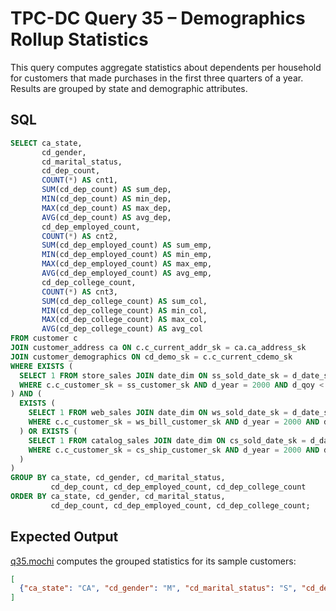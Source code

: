 # TPC-DC Query 35 – Demographics Rollup Statistics

This query computes aggregate statistics about dependents per household for customers that made purchases in the first three quarters of a year. Results are grouped by state and demographic attributes.

## SQL
```sql
SELECT ca_state,
       cd_gender,
       cd_marital_status,
       cd_dep_count,
       COUNT(*) AS cnt1,
       SUM(cd_dep_count) AS sum_dep,
       MIN(cd_dep_count) AS min_dep,
       MAX(cd_dep_count) AS max_dep,
       AVG(cd_dep_count) AS avg_dep,
       cd_dep_employed_count,
       COUNT(*) AS cnt2,
       SUM(cd_dep_employed_count) AS sum_emp,
       MIN(cd_dep_employed_count) AS min_emp,
       MAX(cd_dep_employed_count) AS max_emp,
       AVG(cd_dep_employed_count) AS avg_emp,
       cd_dep_college_count,
       COUNT(*) AS cnt3,
       SUM(cd_dep_college_count) AS sum_col,
       MIN(cd_dep_college_count) AS min_col,
       MAX(cd_dep_college_count) AS max_col,
       AVG(cd_dep_college_count) AS avg_col
FROM customer c
JOIN customer_address ca ON c.c_current_addr_sk = ca.ca_address_sk
JOIN customer_demographics ON cd_demo_sk = c.c_current_cdemo_sk
WHERE EXISTS (
  SELECT 1 FROM store_sales JOIN date_dim ON ss_sold_date_sk = d_date_sk
  WHERE c.c_customer_sk = ss_customer_sk AND d_year = 2000 AND d_qoy < 4
) AND (
  EXISTS (
    SELECT 1 FROM web_sales JOIN date_dim ON ws_sold_date_sk = d_date_sk
    WHERE c.c_customer_sk = ws_bill_customer_sk AND d_year = 2000 AND d_qoy < 4
  ) OR EXISTS (
    SELECT 1 FROM catalog_sales JOIN date_dim ON cs_sold_date_sk = d_date_sk
    WHERE c.c_customer_sk = cs_ship_customer_sk AND d_year = 2000 AND d_qoy < 4
  )
)
GROUP BY ca_state, cd_gender, cd_marital_status,
         cd_dep_count, cd_dep_employed_count, cd_dep_college_count
ORDER BY ca_state, cd_gender, cd_marital_status,
         cd_dep_count, cd_dep_employed_count, cd_dep_college_count;
```

## Expected Output
[q35.mochi](./q35.mochi) computes the grouped statistics for its sample customers:
```json
[
  {"ca_state": "CA", "cd_gender": "M", "cd_marital_status": "S", "cd_dep_count": 1, "cd_dep_employed_count": 1, "cd_dep_college_count": 0, "cnt": 1}
]
```
